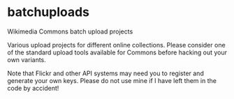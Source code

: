 # batchuploads
Wikimedia Commons batch upload projects

Various upload projects for different online collections. Please consider one of the standard upload tools available for Commons before hacking out your own variants.

Note that Flickr and other API systems may need you to register and generate your own keys. Please do not use mine if I have left them in the code by accident!
